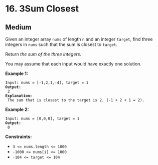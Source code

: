 # 16. 3Sum Closest

## Medium



Given an integer array `nums` of length `n` and an integer `target`, find three integers in `nums` such that the sum is closest to `target`.

Return _the sum of the three integers_.

You may assume that each input would have exactly one solution.

&#x20;

**Example 1:**

<pre><code>Input: nums = [-1,2,1,-4], target = 1
<strong>Output:
</strong> 2
<strong>Explanation:
</strong> The sum that is closest to the target is 2. (-1 + 2 + 1 = 2).
</code></pre>

**Example 2:**

<pre><code>Input: nums = [0,0,0], target = 1
<strong>Output:
</strong> 0
</code></pre>

&#x20;

**Constraints:**

* `3 <= nums.length <= 1000`
* `-1000 <= nums[i] <= 1000`
* `-104 <= target <= 104`
